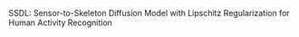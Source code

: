 SSDL: Sensor-to-Skeleton Diffusion Model with Lipschitz Regularization for Human Activity Recognition
